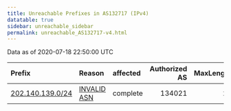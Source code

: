 ```yaml
---
title: Unreachable Prefixes in AS132717 (IPv4)
datatable: true
sidebar: unreachable_sidebar
permalink: unreachable_AS132717-v4.html
---
```


Data as of 2020-07-18 22:50:00 UTC


<div class="datatable-begin"></div>

| Prefix                                                     | Reason                                                                                                   | affected   |   Authorized AS |   MaxLength | Anchor                                       |   unreachable /24s |
|:-----------------------------------------------------------|:---------------------------------------------------------------------------------------------------------|:-----------|----------------:|------------:|:---------------------------------------------|-------------------:|
| [202.140.139.0/24](https://stat.ripe.net/202.140.139.0/24) | [INVALID ASN](https://rpki-validator.ripe.net/announcement-preview?asn=AS132717&prefix=202.140.139.0/24) | complete   |          134021 |          22 | [APNIC](unreachable_APNIC_RPKI_Root-v4.html) |                  1 |

<div class="datatable-end"></div>